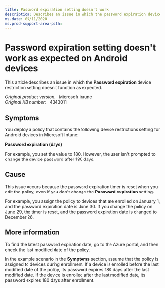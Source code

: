 ```yaml
---
title: Password expiration setting doesn't work
description: Describes an issue in which the password expiration device restriction setting doesn't function as expected on Android devices that are enrolled in Microsoft Intune.
ms.date: 05/11/2020
ms.prod-support-area-path:
---
```

# Password expiration setting doesn't work as expected on Android devices

This article describes an issue in which the **Password expiration** device restriction setting doesn't function as expected.

_Original product version:_ &nbsp; Microsoft Intune  
_Original KB number:_ &nbsp; 4343011

## Symptoms

You deploy a policy that contains the following device restrictions setting for Android devices in Microsoft Intune:

**Password expiration (days)**

For example, you set the value to 180. However, the user isn't prompted to change the device password after 180 days.

## Cause

This issue occurs because the password expiration timer is reset when you edit the policy, even if you don't change the **Password expiration** setting.

For example, you assign the policy to devices that are enrolled on January 1, and the password expiration date is June 30. If you change the policy on June 29, the timer is reset, and the password expiration date is changed to December 26.

## More information

To find the latest password expiration date, go to the Azure portal, and then check the last modified date of the policy.

In the example scenario in the **Symptoms** section, assume that the policy is assigned to devices during enrollment. If a device is enrolled before the last modified date of the policy, its password expires 180 days after the last modified date. If the device is enrolled after the last modified date, its password expires 180 days after enrollment.
